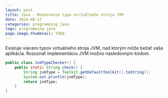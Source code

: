 ```yaml
---
layout: post
title: Java - Rozoznanie typu virtuálneho stroja JVM
date: 2014-08-17
categories: programming java
tags: programming java
page.image.thumbnail: TODO
---
```


Existuje viacero typov virtuálneho stroja JVM, nad ktorým môže bežať vaša aplikácia. 
Rozoznať implementáciu JVM možno nasledovným kódom.

```java
public class JvmTypeChecker() {
    public static String check() {
        String jvmType = Toolkit.getDefaultToolkit().toString();
        System.out.println(jvmType);
        return jvmType;
    }
}
```